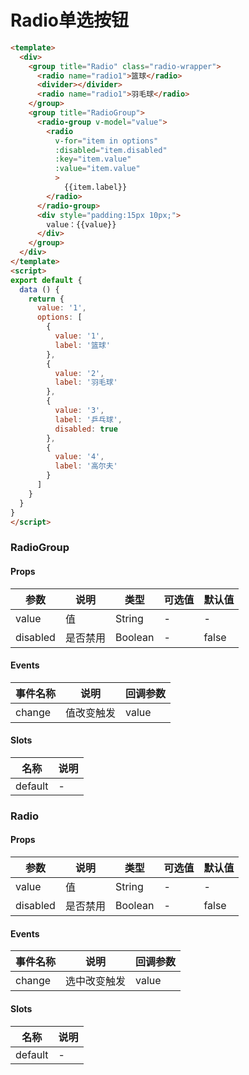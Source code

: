 # Radio单选按钮

``` html
<template>
  <div>
    <group title="Radio" class="radio-wrapper">
      <radio name="radio1">篮球</radio>
      <divider></divider>
      <radio name="radio1">羽毛球</radio>
    </group>
    <group title="RadioGroup">
      <radio-group v-model="value">
        <radio 
          v-for="item in options"
          :disabled="item.disabled"
          :key="item.value"
          :value="item.value"
          >
            {{item.label}}
        </radio>
      </radio-group>
      <div style="padding:15px 10px;">
        value：{{value}}
      </div>
    </group>
  </div>
</template>
<script>
export default {
  data () {
    return {
      value: '1',
      options: [
        {
          value: '1',
          label: '篮球'
        },
        {
          value: '2',
          label: '羽毛球'
        },
        {
          value: '3',
          label: '乒乓球',
          disabled: true
        },
        {
          value: '4',
          label: '高尔夫'
        }
      ]
    }
  }
}
</script>
```
### RadioGroup

#### Props
| 参数      | 说明    | 类型      | 可选值       | 默认值   |
|---------- |-------- |---------- |------------- |--------- |
| value     | 值   | String  |   -       |    -    |
| disabled     | 是否禁用   | Boolean  |   -       |    false    |

#### Events
| 事件名称 | 说明 | 回调参数 |
|---------|--------|---------|
| change | 值改变触发 | value |

#### Slots
| 名称 | 说明 | 
|---------|--------|
| default | - |

### Radio

#### Props
| 参数      | 说明    | 类型      | 可选值       | 默认值   |
|---------- |-------- |---------- |------------- |--------- |
| value     | 值   | String  |   -       |    -    |
| disabled     | 是否禁用   | Boolean  |   -       |    false    |

#### Events
| 事件名称 | 说明 | 回调参数 |
|---------|--------|---------|
| change | 选中改变触发 | value |

#### Slots
| 名称 | 说明 | 
|---------|--------|
| default | - |